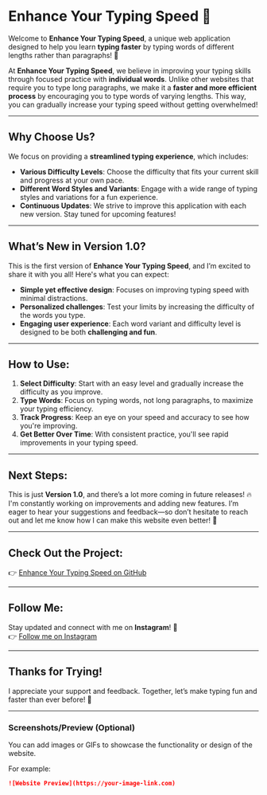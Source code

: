 # **Enhance Your Typing Speed** 🌟

Welcome to **Enhance Your Typing Speed**, a unique web application designed to help you learn **typing faster** by typing words of different lengths rather than paragraphs! 🚀

At **Enhance Your Typing Speed**, we believe in improving your typing skills through focused practice with **individual words**. Unlike other websites that require you to type long paragraphs, we make it a **faster and more efficient process** by encouraging you to type words of varying lengths. This way, you can gradually increase your typing speed without getting overwhelmed!

---

## **Why Choose Us?**

We focus on providing a **streamlined typing experience**, which includes:
- **Various Difficulty Levels**: Choose the difficulty that fits your current skill and progress at your own pace.
- **Different Word Styles and Variants**: Engage with a wide range of typing styles and variations for a fun experience.
- **Continuous Updates**: We strive to improve this application with each new version. Stay tuned for upcoming features!

---

## **What’s New in Version 1.0?**

This is the first version of **Enhance Your Typing Speed**, and I’m excited to share it with you all! Here's what you can expect:
- **Simple yet effective design**: Focuses on improving typing speed with minimal distractions.
- **Personalized challenges**: Test your limits by increasing the difficulty of the words you type.
- **Engaging user experience**: Each word variant and difficulty level is designed to be both **challenging and fun**.

---

## **How to Use:**

1. **Select Difficulty**: Start with an easy level and gradually increase the difficulty as you improve.
2. **Type Words**: Focus on typing words, not long paragraphs, to maximize your typing efficiency.
3. **Track Progress**: Keep an eye on your speed and accuracy to see how you're improving.
4. **Get Better Over Time**: With consistent practice, you'll see rapid improvements in your typing speed.

---

## **Next Steps:**

This is just **Version 1.0**, and there’s a lot more coming in future releases! 🔥 I'm constantly working on improvements and adding new features. I’m eager to hear your suggestions and feedback—so don’t hesitate to reach out and let me know how I can make this website even better! 🙌

---

## **Check Out the Project:**

👉 [Enhance Your Typing Speed on GitHub](https://github.com/Diptanu761/Enhance-Your-Typing-Speed)

---

## **Follow Me:**

Stay updated and connect with me on **Instagram**! 📱  
👉 [Follow me on Instagram](https://www.instagram.com/iamdev7601?igsh=am93cHc1dGs1dGxq)

---

## **Thanks for Trying!**  
I appreciate your support and feedback. Together, let’s make typing fun and faster than ever before! 🌟

---

### **Screenshots/Preview (Optional)**

You can add images or GIFs to showcase the functionality or design of the website.

For example:
```markdown
![Website Preview](https://your-image-link.com)
